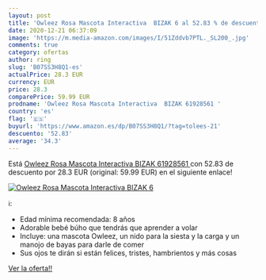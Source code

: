 ```yaml
---
layout: post
title: 'Owleez Rosa Mascota Interactiva  BIZAK 6 al 52.83 % de descuento'
date: 2020-12-21 06:37:09
image: 'https://m.media-amazon.com/images/I/51Zddvb7PTL._SL200_.jpg'
comments: true
category: ofertas
author: ring
slug: 'B07SS3H8Q1-es'
actualPrice: 28.3 EUR
currency: EUR
price: 28.3
comparePrice: 59.99 EUR
prodname: 'Owleez Rosa Mascota Interactiva  BIZAK 61928561 '
country: 'es'
flag: '🇪🇸'
buyurl: 'https://www.amazon.es/dp/B07SS3H8Q1/?tag=tolees-21'
descuento: '52.83'
average: '34.3'
---
```


Está [Owleez Rosa Mascota Interactiva  BIZAK 61928561 ](https://www.amazon.es/dp/B07SS3H8Q1/?tag=tolees-21) con 52.83 de descuento por 28.3 EUR (original: 59.99 EUR) en el siguiente enlace!

[![Owleez Rosa Mascota Interactiva  BIZAK 6](https://m.media-amazon.com/images/I/51Zddvb7PTL._SL200_.jpg)](https://www.amazon.es/dp/B07SS3H8Q1/?tag=tolees-21)

ℹ️:

- Edad mínima recomendada: 8 años
- Adorable bebé búho que tendrás que aprender a volar
- Incluye: una mascota Owleez, un nido para la siesta y la carga y un manojo de bayas para darle de comer
- Sus ojos te dirán si están felices, tristes, hambrientos y más cosas

[Ver la oferta!!](https://www.amazon.es/dp/B07SS3H8Q1/?tag=tolees-21)
